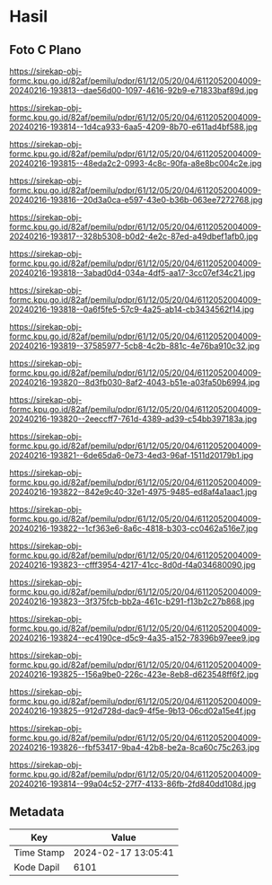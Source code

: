 # Hasil

## Foto C Plano

https://sirekap-obj-formc.kpu.go.id/82af/pemilu/pdpr/61/12/05/20/04/6112052004009-20240216-193813--dae56d00-1097-4616-92b9-e71833baf89d.jpg

https://sirekap-obj-formc.kpu.go.id/82af/pemilu/pdpr/61/12/05/20/04/6112052004009-20240216-193814--1d4ca933-6aa5-4209-8b70-e611ad4bf588.jpg

https://sirekap-obj-formc.kpu.go.id/82af/pemilu/pdpr/61/12/05/20/04/6112052004009-20240216-193815--48eda2c2-0993-4c8c-90fa-a8e8bc004c2e.jpg

https://sirekap-obj-formc.kpu.go.id/82af/pemilu/pdpr/61/12/05/20/04/6112052004009-20240216-193816--20d3a0ca-e597-43e0-b36b-063ee7272768.jpg

https://sirekap-obj-formc.kpu.go.id/82af/pemilu/pdpr/61/12/05/20/04/6112052004009-20240216-193817--328b5308-b0d2-4e2c-87ed-a49dbef1afb0.jpg

https://sirekap-obj-formc.kpu.go.id/82af/pemilu/pdpr/61/12/05/20/04/6112052004009-20240216-193818--3abad0d4-034a-4df5-aa17-3cc07ef34c21.jpg

https://sirekap-obj-formc.kpu.go.id/82af/pemilu/pdpr/61/12/05/20/04/6112052004009-20240216-193818--0a6f5fe5-57c9-4a25-ab14-cb3434562f14.jpg

https://sirekap-obj-formc.kpu.go.id/82af/pemilu/pdpr/61/12/05/20/04/6112052004009-20240216-193819--37585977-5cb8-4c2b-881c-4e76ba910c32.jpg

https://sirekap-obj-formc.kpu.go.id/82af/pemilu/pdpr/61/12/05/20/04/6112052004009-20240216-193820--8d3fb030-8af2-4043-b51e-a03fa50b6994.jpg

https://sirekap-obj-formc.kpu.go.id/82af/pemilu/pdpr/61/12/05/20/04/6112052004009-20240216-193820--2eeccff7-761d-4389-ad39-c54bb397183a.jpg

https://sirekap-obj-formc.kpu.go.id/82af/pemilu/pdpr/61/12/05/20/04/6112052004009-20240216-193821--6de65da6-0e73-4ed3-96af-1511d20179b1.jpg

https://sirekap-obj-formc.kpu.go.id/82af/pemilu/pdpr/61/12/05/20/04/6112052004009-20240216-193822--842e9c40-32e1-4975-9485-ed8af4a1aac1.jpg

https://sirekap-obj-formc.kpu.go.id/82af/pemilu/pdpr/61/12/05/20/04/6112052004009-20240216-193822--1cf363e6-8a6c-4818-b303-cc0462a516e7.jpg

https://sirekap-obj-formc.kpu.go.id/82af/pemilu/pdpr/61/12/05/20/04/6112052004009-20240216-193823--cfff3954-4217-41cc-8d0d-f4a034680090.jpg

https://sirekap-obj-formc.kpu.go.id/82af/pemilu/pdpr/61/12/05/20/04/6112052004009-20240216-193823--3f375fcb-bb2a-461c-b291-f13b2c27b868.jpg

https://sirekap-obj-formc.kpu.go.id/82af/pemilu/pdpr/61/12/05/20/04/6112052004009-20240216-193824--ec4190ce-d5c9-4a35-a152-78396b97eee9.jpg

https://sirekap-obj-formc.kpu.go.id/82af/pemilu/pdpr/61/12/05/20/04/6112052004009-20240216-193825--156a9be0-226c-423e-8eb8-d623548ff6f2.jpg

https://sirekap-obj-formc.kpu.go.id/82af/pemilu/pdpr/61/12/05/20/04/6112052004009-20240216-193825--912d728d-dac9-4f5e-9b13-06cd02a15e4f.jpg

https://sirekap-obj-formc.kpu.go.id/82af/pemilu/pdpr/61/12/05/20/04/6112052004009-20240216-193826--fbf53417-9ba4-42b8-be2a-8ca60c75c263.jpg

https://sirekap-obj-formc.kpu.go.id/82af/pemilu/pdpr/61/12/05/20/04/6112052004009-20240216-193814--99a04c52-27f7-4133-86fb-2fd840dd108d.jpg


## Metadata

| Key        | Value               |
| ---------- | ------------------- |
| Time Stamp | 2024-02-17 13:05:41 |
| Kode Dapil | 6101                |



